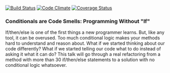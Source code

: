 [![Build Status](https://travis-ci.org/ericroberts/conditional-code-smells.png?branch=master)](https://travis-ci.org/ericroberts/conditional-code-smells)
[![Code Climate](https://codeclimate.com/github/ericroberts/conditional-code-smells.png)](https://codeclimate.com/github/ericroberts/conditional-code-smells)
[![Coverage Status](https://coveralls.io/repos/ericroberts/conditional-code-smells/badge.png?branch=master)](https://coveralls.io/r/ericroberts/conditional-code-smells?branch=master)

### Conditionals are Code Smells: Programming Without "If"

If/then/else is one of the first things a new programmer learns. But, like any tool, it can be overused. Too much conditional logic makes your methods hard to understand and reason about. What if we started thinking about our code differently? What if we started telling our code what to do instead of asking it what it can do? This talk will go through a real refactoring from a method with more than 30 if/then/else statements to a solution with no conditional logic whatsoever.
